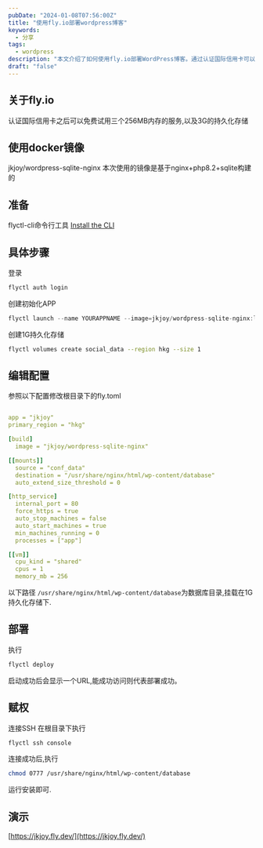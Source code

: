 ```yaml
---
pubDate: "2024-01-08T07:56:00Z"
title: "使用fly.io部署wordpress博客"
keywords:
  - 分享
tags:
  - wordpress
description: "本文介绍了如何使用fly.io部署WordPress博客。通过认证国际信用卡可以免费试用三个256MB内存的服务和3G的持久化存储。使用的镜像是基于nginx+php8.2+sqlite构建的。具体步骤包括登录flyctl-cli命令行工具、创建初始化APP、创建1G持久化存储、编辑配置、部署、赋权等。最后提供了一个演示链接。"
draft: "false"
---
```


## 关于fly.io
 认证国际信用卡之后可以免费试用三个256MB内存的服务,以及3G的持久化存储 

## 使用docker镜像
 jkjoy/wordpress-sqlite-nginx 本次使用的镜像是基于nginx+php8.2+sqlite构建的 

## 准备
 flyctl-cli命令行工具 
[Install the CLI](https://fly.io/docs/hands-on/install-flyctl/) 

## 具体步骤
 登录 

```sh
flyctl auth login
```
 创建初始化APP 

```javascript
flyctl launch --name YOURAPPNAME --image=jkjoy/wordpress-sqlite-nginx:latest --region hkg --no-deploy
```
 创建1G持久化存储 

```sh
flyctl volumes create social_data --region hkg --size 1
```

## 编辑配置
 参照以下配置修改根目录下的fly.toml 

```yaml

app = "jkjoy"
primary_region = "hkg"

[build]
  image = "jkjoy/wordpress-sqlite-nginx"

[[mounts]]
  source = "conf_data"
  destination = "/usr/share/nginx/html/wp-content/database"
  auto_extend_size_threshold = 0

[http_service]
  internal_port = 80
  force_https = true
  auto_stop_machines = false
  auto_start_machines = true
  min_machines_running = 0
  processes = ["app"]

[[vm]]
  cpu_kind = "shared"
  cpus = 1
  memory_mb = 256
```
 以下路径 `/usr/share/nginx/html/wp-content/database`为数据库目录,挂载在1G持久化存储下. 

## 部署
 执行 

```sh
flyctl deploy
```
 启动成功后会显示一个URL,能成功访问则代表部署成功。 

## 赋权
 连接SSH 在根目录下执行 

```sh
flyctl ssh console
```
 连接成功后,执行 

```sh
chmod 0777 /usr/share/nginx/html/wp-content/database
```
 运行安装即可. 

## 演示
[https://jkjoy.fly.dev/](https://jkjoy.fly.dev/)